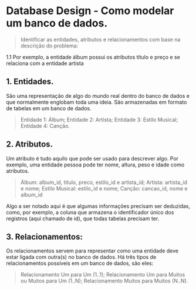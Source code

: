 # Database Design - Como modelar um banco de dados.

> Identificar as entidades, atributos e relacionamentos com base na descrição do problema:

  1.1 Por exemplo, a entidade álbum possui os atributos título e preço e se relaciona com a entidade artista

  ## 1. Entidades.

  São uma representação de algo do mundo real dentro do banco de dados e que normalmente englobam toda uma ideia. São armazenadas em formato de tabelas em um banco de dados.

  >  Entidade 1: Álbum;
  >  Entidade 2: Artista;
  >  Entidade 3: Estilo Musical;
  >  Entidade 4: Canção.


  ## 2. Atributos.

  Um atributo é tudo aquilo que pode ser usado para descrever algo. Por exemplo, uma entidade pessoa pode ter nome, altura, peso e idade como atributos.


  > Álbum: album_id, titulo, preco, estilo_id e artista_id;
  > Artista: artista_id e nome;
  > Estilo Musical: estilo_id e nome;
  > Canção: cancao_id, nome e album_id

  Algo a ser notado aqui é que algumas informações precisam ser deduzidas, como, por exemplo, a coluna que armazena o identificador único dos registros (aqui chamado de id), que todas tabelas precisam ter.

  ## 3. Relacionamentos:

  Os relacionamentos servem para representar como uma entidade deve estar ligada com outra(s) no banco de dados. Há três tipos de relacionamentos possíveis em um banco de dados, são eles:

  > Relacionamento Um para Um (1..1);
  > Relacionamento Um para Muitos ou Muitos para Um (1..N);
  > Relacionamento Muitos para Muitos (N..N).



